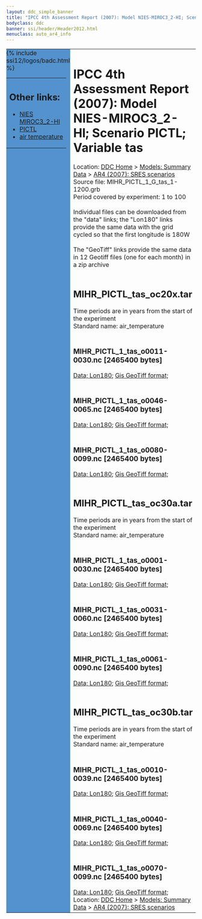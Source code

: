 ```yaml
---
layout: ddc_simple_banner
title: "IPCC 4th Assessment Report (2007): Model NIES-MIROC3_2-HI; Scenario PICTL; Variable tas"
bodyclass: ddc
banner: ssi/header/Header2012.html
menuclass: auto_ar4_info
---
```



<table width="100%" border="0" cellspacing="0" cellpadding="0" style="border-collapse: collapse;">
<tr style="margin:0;padding:0;border:0;">
<td style="margin:0;padding:0;border:0;height:1pt;width:150pt;background:#5492CD;" valign="top" >

<div id="lh-col2" class="auto_ar4_info">
<table class="menumain" bgcolor="#5492CD" cellspacing="0" width="100%" border="0">
<tr><td>
<h2> Other links:</h2>
<ul>
<li><a href="/auto/ar4/model-NIES-MIROC3_2-HI.html">NIES<br/>MIROC3_2-HI</a></li>
<li><a href="/auto/ar4/scenario-PICTL.html">PICTL</a></li>
<li><a href="/auto/ar4/var-air_temperature.html">air temperature</a></li>
</ul>
</td></tr>
{% include ssi12/logos/badc.html %}
</table>
</div>
</td>
<td><h1>IPCC 4th Assessment Report (2007): Model NIES-MIROC3_2-HI; Scenario PICTL; Variable tas</h1>

<!-- Breadcrumb1 -->
<div id="breadcrumb1" align="left">
Location: <a href="/index.html">DDC Home</a> > <a href="/sim/gcm_clim/">Models: Summary Data</a>
> <a href="/sim/gcm_clim/SRES_AR4/index.html">AR4 (2007): SRES scenarios</a>
</div>
<!-- End of Breadcrumb1 -->Source file: MIHR_PICTL_1_G_tas_1-1200.grb
<br/>
Period covered by experiment: 1 to 100<br/>
<br/>Individual files can be downloaded from the "data" links; the "Lon180" links provide the same data
         with the grid cycled so that the first longitude is 180W<br/>
<br/>The "GeoTiff" links provide the same data in 12 Geotiff files (one for each month)
          in a zip archive<br/>
<br/><h2>MIHR_PICTL_tas_oc20x.tar</h2>
Time periods are in years from the start of the experiment<br/>
Standard name: air_temperature<br>
<br/><h3>MIHR_PICTL_1_tas_o0011-0030.nc [2465400 bytes]</h3>
<a href="/cgi-bin/downl/ar4_nc/tas/MIHR_PICTL_1_tas_o0011-0030.nc">Data; </a><a href="/cgi-bin/downl/ar4_nc/tas/MIHR_PICTL_1_tas_o0011-0030.cyto180.nc"> Lon180</a>; <a href="/cgi-bin/downl/ar4_tif/tas/MIHR_PICTL_1_tas_o0011-0030.zip">Gis GeoTiff format; </a><br/>
<br/><h3>MIHR_PICTL_1_tas_o0046-0065.nc [2465400 bytes]</h3>
<a href="/cgi-bin/downl/ar4_nc/tas/MIHR_PICTL_1_tas_o0046-0065.nc">Data; </a><a href="/cgi-bin/downl/ar4_nc/tas/MIHR_PICTL_1_tas_o0046-0065.cyto180.nc"> Lon180</a>; <a href="/cgi-bin/downl/ar4_tif/tas/MIHR_PICTL_1_tas_o0046-0065.zip">Gis GeoTiff format; </a><br/>
<br/><h3>MIHR_PICTL_1_tas_o0080-0099.nc [2465400 bytes]</h3>
<a href="/cgi-bin/downl/ar4_nc/tas/MIHR_PICTL_1_tas_o0080-0099.nc">Data; </a><a href="/cgi-bin/downl/ar4_nc/tas/MIHR_PICTL_1_tas_o0080-0099.cyto180.nc"> Lon180</a>; <a href="/cgi-bin/downl/ar4_tif/tas/MIHR_PICTL_1_tas_o0080-0099.zip">Gis GeoTiff format; </a><br/>
<br/><h2>MIHR_PICTL_tas_oc30a.tar</h2>
Time periods are in years from the start of the experiment<br/>
Standard name: air_temperature<br>
<br/><h3>MIHR_PICTL_1_tas_o0001-0030.nc [2465400 bytes]</h3>
<a href="/cgi-bin/downl/ar4_nc/tas/MIHR_PICTL_1_tas_o0001-0030.nc">Data; </a><a href="/cgi-bin/downl/ar4_nc/tas/MIHR_PICTL_1_tas_o0001-0030.cyto180.nc"> Lon180</a>; <a href="/cgi-bin/downl/ar4_tif/tas/MIHR_PICTL_1_tas_o0001-0030.zip">Gis GeoTiff format; </a><br/>
<br/><h3>MIHR_PICTL_1_tas_o0031-0060.nc [2465400 bytes]</h3>
<a href="/cgi-bin/downl/ar4_nc/tas/MIHR_PICTL_1_tas_o0031-0060.nc">Data; </a><a href="/cgi-bin/downl/ar4_nc/tas/MIHR_PICTL_1_tas_o0031-0060.cyto180.nc"> Lon180</a>; <a href="/cgi-bin/downl/ar4_tif/tas/MIHR_PICTL_1_tas_o0031-0060.zip">Gis GeoTiff format; </a><br/>
<br/><h3>MIHR_PICTL_1_tas_o0061-0090.nc [2465400 bytes]</h3>
<a href="/cgi-bin/downl/ar4_nc/tas/MIHR_PICTL_1_tas_o0061-0090.nc">Data; </a><a href="/cgi-bin/downl/ar4_nc/tas/MIHR_PICTL_1_tas_o0061-0090.cyto180.nc"> Lon180</a>; <a href="/cgi-bin/downl/ar4_tif/tas/MIHR_PICTL_1_tas_o0061-0090.zip">Gis GeoTiff format; </a><br/>
<br/><h2>MIHR_PICTL_tas_oc30b.tar</h2>
Time periods are in years from the start of the experiment<br/>
Standard name: air_temperature<br>
<br/><h3>MIHR_PICTL_1_tas_o0010-0039.nc [2465400 bytes]</h3>
<a href="/cgi-bin/downl/ar4_nc/tas/MIHR_PICTL_1_tas_o0010-0039.nc">Data; </a><a href="/cgi-bin/downl/ar4_nc/tas/MIHR_PICTL_1_tas_o0010-0039.cyto180.nc"> Lon180</a>; <a href="/cgi-bin/downl/ar4_tif/tas/MIHR_PICTL_1_tas_o0010-0039.zip">Gis GeoTiff format; </a><br/>
<br/><h3>MIHR_PICTL_1_tas_o0040-0069.nc [2465400 bytes]</h3>
<a href="/cgi-bin/downl/ar4_nc/tas/MIHR_PICTL_1_tas_o0040-0069.nc">Data; </a><a href="/cgi-bin/downl/ar4_nc/tas/MIHR_PICTL_1_tas_o0040-0069.cyto180.nc"> Lon180</a>; <a href="/cgi-bin/downl/ar4_tif/tas/MIHR_PICTL_1_tas_o0040-0069.zip">Gis GeoTiff format; </a><br/>
<br/><h3>MIHR_PICTL_1_tas_o0070-0099.nc [2465400 bytes]</h3>
<a href="/cgi-bin/downl/ar4_nc/tas/MIHR_PICTL_1_tas_o0070-0099.nc">Data; </a><a href="/cgi-bin/downl/ar4_nc/tas/MIHR_PICTL_1_tas_o0070-0099.cyto180.nc"> Lon180</a>; <a href="/cgi-bin/downl/ar4_tif/tas/MIHR_PICTL_1_tas_o0070-0099.zip">Gis GeoTiff format; </a><br/>
<!-- Breadcrumb2 -->
<div id="breadcrumb2" align="left">
Location: <a href="/index.html">DDC Home</a> > <a href="/sim/gcm_clim/">Models: Summary Data</a>
> <a href="/sim/gcm_clim/SRES_AR4/index.html">AR4 (2007): SRES scenarios</a>
</div>
<!-- End of Breadcrumb2 --></td></tr></table>
